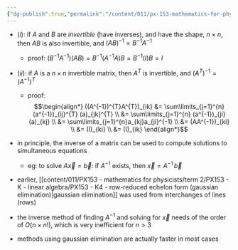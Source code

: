 ```yaml
---
{"dg-publish":true,"permalink":"/content/011/px-153-mathematics-for-physicists/term-2/px-153-k-linear-algebra/px-153-k8-properties-of-matrix-inverses/","created":"2024-10-01T18:27:09.427+01:00","updated":"2024-11-26T19:40:19.493+00:00"}
---
```


- $(i):$ if $A$ and $B$ are *invertible* (have inverses), and have the shape, $n\times n$, then $AB$ is also invertible, and $(AB)^{-1} = B^{-1}A^{-1}$
	- proof: $(B^{-1}A^{-1})(AB) = B^{-1}(A^{-1}A)B = B^{-1}(I)B = I$

- $(ii):$ if $A$ is a $n\times n$ invertible matrix, then $A^{T}$ is invertible, and $(A^{T})^{-1} = (A^{-1})^{T}$
	- proof: 
$$\begin{align*}
	((A^{-1})^{T}A^{T})_{ik} &= \sum\limits_{j=1}^{n} (a^{-1})_{ij}^{T} (a)_{jk}^{T} \\
	&= \sum\limits_{j=1}^{n} (a^{-1})_{ji} (a)_{kj} \\
	&= \sum\limits_{j=1}^{n}a_{kj}a_{ji}^{-1} \\
	&= (AA^{-1})_{ki} \\
	&= (I)_{ki} \\
	&= (I)_{ik}
\end{align*}$$
- in principle, the inverse of a matrix can be used to compute solutions to simultaneous equations
	- eg: to solve $A\vec x=\vec b:$ if $A^{-1}$ exists, then $\vec x = A^{-1}\,\vec b$
- earlier, [[content/011/PX153 - mathematics for physicists/term 2/PX153 - K - linear algebra/PX153 - K4 - row-reduced echelon form (gaussian elimination)\|gaussian elimination]] was used from interchanges of lines (rows)
- the inverse method of finding $A^{-1}$ and solving for $\vec x$ needs of the order of $O(n\times n!)$, which is very inefficient for $n>3$
- methods using gaussian elimination are actually faster in most cases

